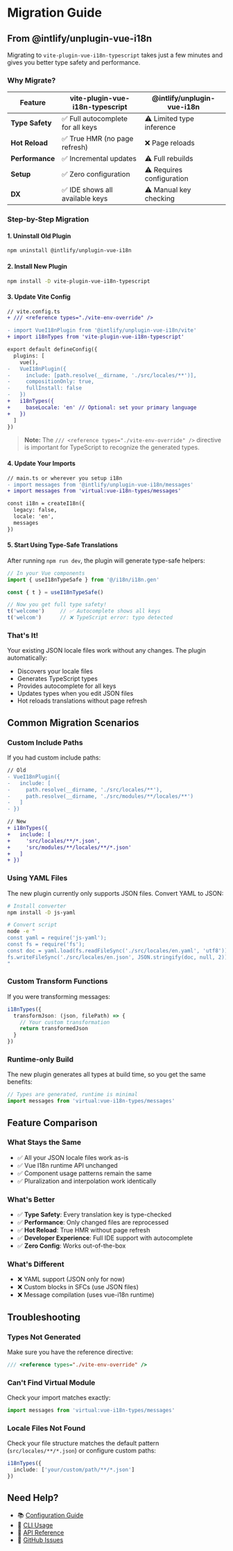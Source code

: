 # Migration Guide

## From @intlify/unplugin-vue-i18n

Migrating to `vite-plugin-vue-i18n-typescript` takes just a few minutes and gives you better type safety and
performance.

### Why Migrate?

| Feature         | vite-plugin-vue-i18n-typescript  | @intlify/unplugin-vue-i18n |
|-----------------|----------------------------------|----------------------------|
| **Type Safety** | ✅ Full autocomplete for all keys | ⚠️ Limited type inference  |
| **Hot Reload**  | ✅ True HMR (no page refresh)     | ❌ Page reloads             |
| **Performance** | ✅ Incremental updates            | ⚠️ Full rebuilds           |
| **Setup**       | ✅ Zero configuration             | ⚠️ Requires configuration  |
| **DX**          | ✅ IDE shows all available keys   | ⚠️ Manual key checking     |

### Step-by-Step Migration

#### 1. Uninstall Old Plugin

```bash
npm uninstall @intlify/unplugin-vue-i18n
```

#### 2. Install New Plugin

```bash
npm install -D vite-plugin-vue-i18n-typescript
```

#### 3. Update Vite Config

```diff
// vite.config.ts
+ /// <reference types="./vite-env-override" />

- import VueI18nPlugin from '@intlify/unplugin-vue-i18n/vite'
+ import i18nTypes from 'vite-plugin-vue-i18n-typescript'

export default defineConfig({
  plugins: [
    vue(),
-   VueI18nPlugin({
-     include: [path.resolve(__dirname, './src/locales/**')],
-     compositionOnly: true,
-     fullInstall: false
-   })
+   i18nTypes({
+     baseLocale: 'en' // Optional: set your primary language
+   })
  ]
})
```

> **Note:** The `/// <reference types="./vite-env-override" />` directive is important for TypeScript to recognize the
> generated types.

#### 4. Update Your Imports

```diff
// main.ts or wherever you setup i18n
- import messages from '@intlify/unplugin-vue-i18n/messages'
+ import messages from 'virtual:vue-i18n-types/messages'

const i18n = createI18n({
  legacy: false,
  locale: 'en',
  messages
})
```

#### 5. Start Using Type-Safe Translations

After running `npm run dev`, the plugin will generate type-safe helpers:

```typescript
// In your Vue components
import { useI18nTypeSafe } from '@/i18n/i18n.gen'

const { t } = useI18nTypeSafe()

// Now you get full type safety!
t('welcome')     // ✅ Autocomplete shows all keys
t('welcom')      // ❌ TypeScript error: typo detected
```

### That's It!

Your existing JSON locale files work without any changes. The plugin automatically:

- Discovers your locale files
- Generates TypeScript types
- Provides autocomplete for all keys
- Updates types when you edit JSON files
- Hot reloads translations without page refresh

## Common Migration Scenarios

### Custom Include Paths

If you had custom include paths:

```diff
// Old
- VueI18nPlugin({
-   include: [
-     path.resolve(__dirname, './src/locales/**'),
-     path.resolve(__dirname, './src/modules/**/locales/**')
-   ]
- })

// New
+ i18nTypes({
+   include: [
+     'src/locales/**/*.json',
+     'src/modules/**/locales/**/*.json'
+   ]
+ })
```

### Using YAML Files

The new plugin currently only supports JSON files. Convert YAML to JSON:

```bash
# Install converter
npm install -D js-yaml

# Convert script
node -e "
const yaml = require('js-yaml');
const fs = require('fs');
const doc = yaml.load(fs.readFileSync('./src/locales/en.yaml', 'utf8'));
fs.writeFileSync('./src/locales/en.json', JSON.stringify(doc, null, 2));
"
```

### Custom Transform Functions

If you were transforming messages:

```typescript
i18nTypes({
  transformJson: (json, filePath) => {
    // Your custom transformation
    return transformedJson
  }
})
```

### Runtime-only Build

The new plugin generates all types at build time, so you get the same benefits:

```typescript
// Types are generated, runtime is minimal
import messages from 'virtual:vue-i18n-types/messages'
```

## Feature Comparison

### What Stays the Same

- ✅ All your JSON locale files work as-is
- ✅ Vue I18n runtime API unchanged
- ✅ Component usage patterns remain the same
- ✅ Pluralization and interpolation work identically

### What's Better

- ✅ **Type Safety**: Every translation key is type-checked
- ✅ **Performance**: Only changed files are reprocessed
- ✅ **Hot Reload**: True HMR without page refresh
- ✅ **Developer Experience**: Full IDE support with autocomplete
- ✅ **Zero Config**: Works out-of-the-box

### What's Different

- ❌ YAML support (JSON only for now)
- ❌ Custom blocks in SFCs (use JSON files)
- ❌ Message compilation (uses vue-i18n runtime)

## Troubleshooting

### Types Not Generated

Make sure you have the reference directive:

```typescript
/// <reference types="./vite-env-override" />
```

### Can't Find Virtual Module

Check your import matches exactly:

```typescript
import messages from 'virtual:vue-i18n-types/messages'
```

### Locale Files Not Found

Check your file structure matches the default pattern (`src/locales/**/*.json`) or configure custom paths:

```typescript
i18nTypes({
  include: ['your/custom/path/**/*.json']
})
```

## Need Help?

- 📚 [Configuration Guide](./configuration.md)
- 🔨 [CLI Usage](./cli.md)
- 🧩 [API Reference](./api.md)
- 🐛 [GitHub Issues](https://github.com/gcwioro/vite-plugin-vue-i18n-typescript/issues)
